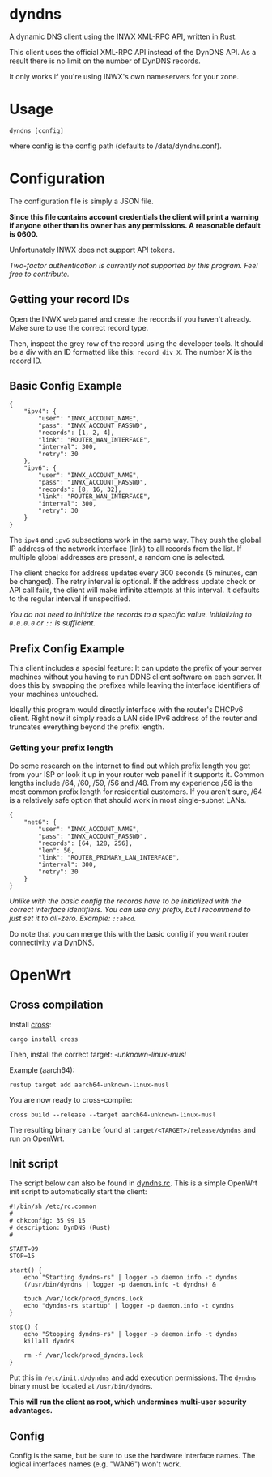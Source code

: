 # dyndns

A dynamic DNS client using the INWX XML-RPC API, written in Rust.

This client uses the official XML-RPC API instead of the DynDNS API.
As a result there is no limit on the number of DynDNS records.

It only works if you're using INWX's own nameservers for your zone.

# Usage

```
dyndns [config]
```

where config is the config path (defaults to /data/dyndns.conf).

# Configuration

The configuration file is simply a JSON file.

**Since this file contains account credentials the client will print a warning
if anyone other than its owner has any permissions.
A reasonable default is 0600.**

Unfortunately INWX does not support API tokens.

*Two-factor authentication is currently not supported by this program.
Feel free to contribute.*

## Getting your record IDs

Open the INWX web panel and create the records if you haven't already.
Make sure to use the correct record type.

Then, inspect the grey row of the record using the developer tools.
It should be a div with an ID formatted like this: `record_div_X`.
The number X is the record ID.

## Basic Config Example

```
{
	"ipv4": {
		"user": "INWX_ACCOUNT_NAME",
		"pass": "INWX_ACCOUNT_PASSWD",
		"records": [1, 2, 4],
		"link": "ROUTER_WAN_INTERFACE",
		"interval": 300,
		"retry": 30
	},
	"ipv6": {
		"user": "INWX_ACCOUNT_NAME",
		"pass": "INWX_ACCOUNT_PASSWD",
		"records": [8, 16, 32],
		"link": "ROUTER_WAN_INTERFACE",
		"interval": 300,
		"retry": 30
	}
}
```

The `ipv4` and `ipv6` subsections work in the same way.
They push the global IP address of the network interface (link)
to all records from the list.
If multiple global addresses are present, a random one is selected.

The client checks for address updates every 300 seconds (5 minutes, can be changed).
The retry interval is optional. If the address update check or API call fails,
the client will make infinite attempts at this interval.
It defaults to the regular interval if unspecified.

*You do not need to initialize the records to a specific value.
Initializing to `0.0.0.0` or `::` is sufficient.*

## Prefix Config Example

This client includes a special feature: It can update the prefix of your server machines
without you having to run DDNS client software on each server.
It does this by swapping the prefixes while leaving the interface identifiers
of your machines untouched.

Ideally this program would directly interface with the router's DHCPv6 client.
Right now it simply reads a LAN side IPv6 address of the router and truncates
everything beyond the prefix length.

### Getting your prefix length

Do some research on the internet to find out which prefix length you get
from your ISP or look it up in your router web panel if it supports it.
Common lengths include /64, /60, /59, /56 and /48.
From my experience /56 is the most common prefix length for residential customers.
If you aren't sure, /64 is a relatively safe option that should work
in most single-subnet LANs.

```
{
	"net6": {
		"user": "INWX_ACCOUNT_NAME",
		"pass": "INWX_ACCOUNT_PASSWD",
		"records": [64, 128, 256],
		"len": 56,
		"link": "ROUTER_PRIMARY_LAN_INTERFACE",
		"interval": 300,
		"retry": 30
	}
}
```

*Unlike with the basic config the records have to be initialized
with the correct interface identifiers. You can use any prefix,
but I recommend to just set it to all-zero. Example: `::abcd`.*

Do note that you can merge this with the basic config
if you want router connectivity via DynDNS.

# OpenWrt

## Cross compilation

Install [cross](https://crates.io/crates/cross):

```
cargo install cross
```

Then, install the correct target: *<ARCHITECTURE>-unknown-linux-musl*

Example (aarch64):

```
rustup target add aarch64-unknown-linux-musl
```

You are now ready to cross-compile:

```
cross build --release --target aarch64-unknown-linux-musl
```

The resulting binary can be found at `target/<TARGET>/release/dyndns`
and run on OpenWrt.

## Init script

The script below can also be found in [dyndns.rc](https://github.com/HimbeerserverDE/dyndns-rs/blob/master/dyndns.rc).
This is a simple OpenWrt init script to automatically start the client:

```
#!/bin/sh /etc/rc.common
#
# chkconfig: 35 99 15
# description: DynDNS (Rust)
#

START=99
STOP=15

start() {
	echo "Starting dyndns-rs" | logger -p daemon.info -t dyndns
	(/usr/bin/dyndns | logger -p daemon.info -t dyndns) &

	touch /var/lock/procd_dyndns.lock
	echo "dyndns-rs startup" | logger -p daemon.info -t dyndns
}

stop() {
	echo "Stopping dyndns-rs" | logger -p daemon.info -t dyndns
	killall dyndns

	rm -f /var/lock/procd_dyndns.lock
}
```

Put this in `/etc/init.d/dyndns` and add execution permissions.
The `dyndns` binary must be located at `/usr/bin/dyndns`.

**This will run the client as root, which undermines multi-user
security advantages.**

## Config

Config is the same, but be sure to use the hardware interface names.
The logical interfaces names (e.g. "WAN6") won't work.
